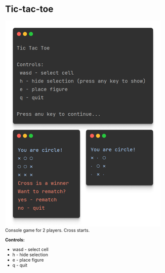 # Tic-tac-toe
![ConsoleOutput.png](img%2FConsoleOutput.png)
<br>
Console game for 2 players. Cross starts.

**Controls:**
- wasd - select cell
- h - hide selection
- e - place figure
- q - quit

